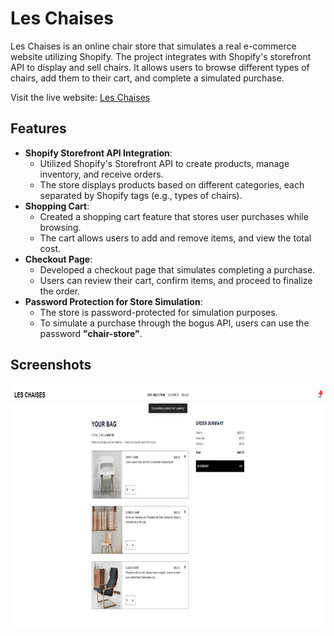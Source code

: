 # Les Chaises

Les Chaises is an online chair store that simulates a real e-commerce website utilizing Shopify. The project integrates with Shopify's storefront API to display and sell chairs. It allows users to browse different types of chairs, add them to their cart, and complete a simulated purchase.

Visit the live website: [Les Chaises](https://les-chaises.vercel.app/)

## Features
- **Shopify Storefront API Integration**: 
  - Utilized Shopify's Storefront API to create products, manage inventory, and receive orders.
  - The store displays products based on different categories, each separated by Shopify tags (e.g., types of chairs).
- **Shopping Cart**:
  - Created a shopping cart feature that stores user purchases while browsing.
  - The cart allows users to add and remove items, and view the total cost.
- **Checkout Page**:
  - Developed a checkout page that simulates completing a purchase.
  - Users can review their cart, confirm items, and proceed to finalize the order.
- **Password Protection for Store Simulation**:
  - The store is password-protected for simulation purposes. 
  - To simulate a purchase through the bogus API, users can use the password **"chair-store"**.

## Screenshots
<p float="left">
  <img src="cover.jpg" width="800" height="390" />
</p>
